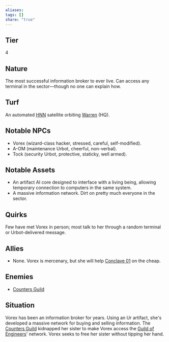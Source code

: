 ```yaml
---
aliases: 
tags: []
share: "true"
---
```

## Tier
4

## Nature
The most successful information broker to ever live. Can access any terminal in the sector—though no one can explain how.

## Turf
An automated [HNN](./Hegemonic%20News%20Network.md) satellite orbiting [Warren](../Atlas/Procyon/Rin/Warren.md) (HQ).

## Notable NPCs
- Vorex (wizard-class hacker, stressed, careful, self-modified).
- A-OM (maintenance Urbot, cheerful, non-verbal).
- Tock (security Urbot, protective, staticky, well armed).

## Notable Assets
- An artifact AI core designed to interface with a living being, allowing temporary connection to computers in the same system.
- A massive information network. Dirt on pretty much everyone in the sector.

## Quirks
Few have met Vorex in person; most talk to her through a random terminal or Urbot-delivered message.

## Allies
- None. Vorex is mercenary, but she will help [Conclave 01](./Conclave%2001.md) on the cheap.

## Enemies
- [Counters Guild](./Counters%20Guild.md)

## Situation
Vorex has been an information broker for years. Using an Ur artifact, she's developed a massive network for buying and selling information. The [Counters Guild](./Counters%20Guild.md) kidnapped her sister to make Vorex access the [Guild of Engineers](./Guild%20of%20Engineers.md)' network. Vorex seeks to free her sister without tipping her hand.
